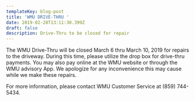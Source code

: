 ```yaml
---
templateKey: blog-post
title: 'WMU DRIVE-THRU '
date: 2019-02-28T13:11:30.399Z
draft: false
description: Drive-Thru to be closed for repair
---
```

The WMU Drive-Thru will be closed March 6 thru March 10, 2019 for repairs to the driveway. During this time, please utilize the drop box for drive-thru payments. You may also pay online at the WMU website or through the WMU advisory App. We apologize for any inconvenience this may cause while we make these repairs.

For more information, please contact WMU Customer Service at (859) 744-5434.
